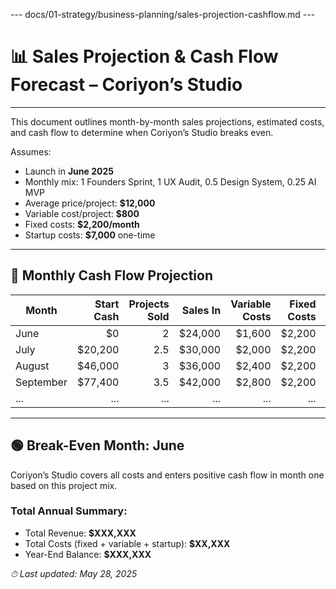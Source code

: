 --- docs/01-strategy/business-planning/sales-projection-cashflow.md ---
# 📊 Sales Projection & Cash Flow Forecast – Coriyon’s Studio

---

This document outlines month-by-month sales projections, estimated costs, and cash flow to determine when Coriyon’s Studio breaks even.

Assumes:

* Launch in **June 2025**  
* Monthly mix: 1 Founders Sprint, 1 UX Audit, 0.5 Design System, 0.25 AI MVP  
* Average price/project: **\$12,000**  
* Variable cost/project: **\$800**  
* Fixed costs: **\$2,200/month**  
* Startup costs: **\$7,000** one-time

---

## 🧮 Monthly Cash Flow Projection

| Month      | Start Cash | Projects Sold | Sales In  | Variable Costs | Fixed Costs | Net Gain/Loss | End Cash   |
| ---------- | ---------: | ------------: | --------: | --------------:| ----------: | ------------: | ----------: |
| June       | \$0        | 2             | \$24,000  | \$1,600        | \$2,200     | \$20,200      | \$20,200   |
| July       | \$20,200   | 2.5           | \$30,000  | \$2,000        | \$2,200     | \$25,800      | \$46,000   |
| August     | \$46,000   | 3             | \$36,000  | \$2,400        | \$2,200     | \$31,400      | \$77,400   |
| September  | \$77,400   | 3.5           | \$42,000  | \$2,800        | \$2,200     | \$36,?        | \$114,400  |
| ...        | ...        | ...           | ...       | ...            | ...         | ...           | ...        |

---

## 🟢 Break-Even Month: **June**

Coriyon’s Studio covers all costs and enters positive cash flow in month one based on this project mix.

### Total Annual Summary:

* Total Revenue: **\$XXX,XXX**  
* Total Costs (fixed + variable + startup): **\$XX,XXX**  
* Year-End Balance: **\$XXX,XXX**

_⏱ Last updated: May 28, 2025_
